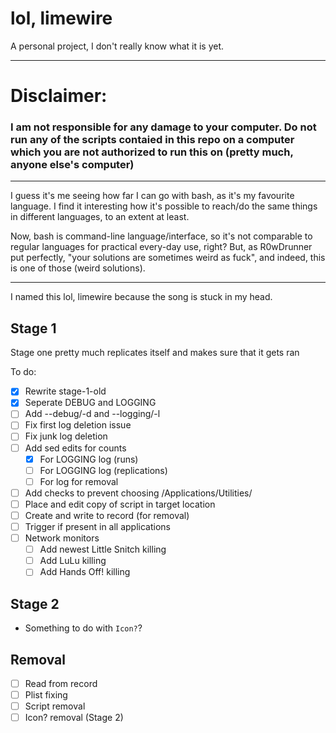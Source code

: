 # lol, limewire
A personal project, I don't really know what it is yet.

---

# Disclaimer:
### I am not responsible for any damage to your computer. Do not run any of the scripts contaied in this repo on a computer which you are not authorized to run this on (pretty much, anyone else's computer)

---

I guess it's me seeing how far I can go with bash, as it's my favourite language. I find it interesting how it's possible to reach/do the same things in different languages, to an extent at least. 

Now, bash is command-line language/interface, so it's not comparable to regular languages for practical every-day use, right? But, as R0wDrunner put perfectly, "your solutions are sometimes weird as fuck", and indeed, this is one of those (weird solutions).

---

I named this lol, limewire because the song is stuck in my head.

## Stage 1
Stage one pretty much replicates itself and makes sure that it gets ran

To do:
- [x] Rewrite stage-1-old
- [x] Seperate DEBUG and LOGGING
- [ ] Add --debug/-d and --logging/-l
- [ ] Fix first log deletion issue
- [ ] Fix junk log deletion
- [ ] Add sed edits for counts 
  - [x] For LOGGING log (runs)
  - [ ] For LOGGING log (replications)
  - [ ] For log for removal
- [ ] Add checks to prevent choosing /Applications/Utilities/
- [ ] Place and edit copy of script in target location
- [ ] Create and write to record (for removal)
- [ ] Trigger if present in all applications
- [ ] Network monitors
  - [ ] Add newest Little Snitch killing
  - [ ] Add LuLu killing
  - [ ] Add Hands Off! killing

## Stage 2
- Something to do with `Icon?`?

## Removal
- [ ] Read from record
- [ ] Plist fixing
- [ ] Script removal
- [ ] Icon? removal (Stage 2)
